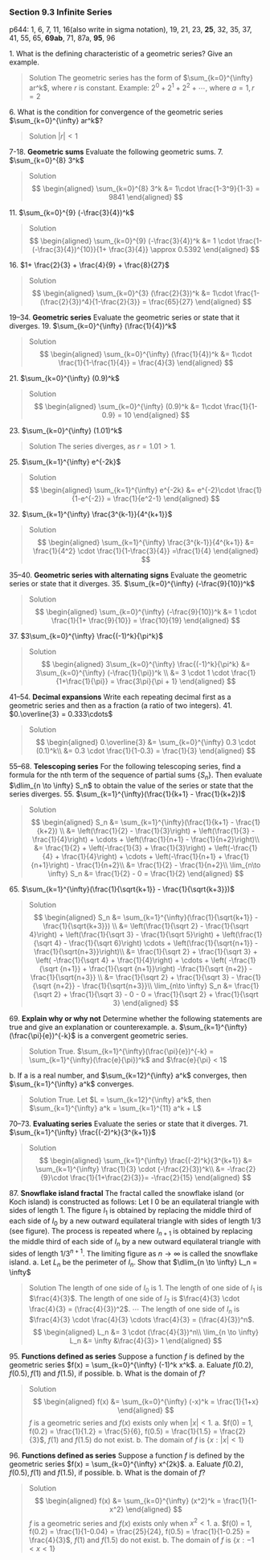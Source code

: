 ### Section 9.3 Infinite Series
p644: 1, 6, 7, 11, 16(also write in sigma notation), 19, 21, 23, **25**, 32, 35, 37, 41, 55, 65, **69ab**, 71, 87a, **95**, 96

1\. What is the defining characteristic of a geometric series? Give an example.
>Solution
The geometric series has the form of $\sum_{k=0}^{\infty} ar^k$, where $r$ is constant. Example: $2^0 + 2^1 + 2^2 + \cdots$, where $a=1, r=2$

6\. What is the condition for convergence of the geometric series $\sum_{k=0}^{\infty} ar^k$?
>Solution
$|r| < 1$

7-18\. **Geometric sums** Evaluate the following geometric sums.
7\. $\sum_{k=0}^{8} 3^k$
>Solution
$$
\begin{aligned}
\sum_{k=0}^{8} 3^k &= 1\cdot \frac{1-3^9}{1-3} = 9841
\end{aligned}
$$

11\. $\sum_{k=0}^{9} (-\frac{3}{4})^k$
>Solution
$$
\begin{aligned}
\sum_{k=0}^{9} (-\frac{3}{4})^k &= 1 \cdot \frac{1-(-\frac{3}{4})^{10}}{1+ \frac{3}{4}} \approx 0.5392
\end{aligned}
$$

16\. $1+ \frac{2}{3} + \frac{4}{9} + \frac{8}{27}$
>Solution
$$
\begin{aligned}
\sum_{k=0}^{3} (\frac{2}{3})^k &= 1\cdot \frac{1-(\frac{2}{3})^4}{1-\frac{2}{3}} = \frac{65}{27}
\end{aligned}
$$

19–34\. **Geometric series** Evaluate the geometric series or state that it diverges.
19\. $\sum_{k=0}^{\infty} (\frac{1}{4})^k$
>Solution
$$
\begin{aligned}
\sum_{k=0}^{\infty} (\frac{1}{4})^k &= 1\cdot \frac{1}{1-\frac{1}{4}} = \frac{4}{3}
\end{aligned}
$$

21\. $\sum_{k=0}^{\infty} (0.9)^k$
>Solution
$$
\begin{aligned}
\sum_{k=0}^{\infty} (0.9)^k &= 1\cdot \frac{1}{1-0.9} = 10
\end{aligned}
$$

23\. $\sum_{k=0}^{\infty} (1.01)^k$
>Solution
The series diverges, as $r=1.01 > 1$.

25\. $\sum_{k=1}^{\infty} e^{-2k}$
>Solution
$$
\begin{aligned}
\sum_{k=1}^{\infty} e^{-2k} &= e^{-2}\cdot \frac{1}{1-e^{-2}} = \frac{1}{e^2-1}
\end{aligned}
$$

32\. $\sum_{k=1}^{\infty} \frac{3^{k-1}}{4^{k+1}}$
>Solution
$$
\begin{aligned}
\sum_{k=1}^{\infty} \frac{3^{k-1}}{4^{k+1}} &= \frac{1}{4^2} \cdot \frac{1}{1-\frac{3}{4}} =\frac{1}{4}
\end{aligned}
$$

35–40\. **Geometric series with alternating signs** Evaluate the geometric series or state that it diverges.
35\. $\sum_{k=0}^{\infty} (-\frac{9}{10})^k$
>Solution
$$
\begin{aligned}
\sum_{k=0}^{\infty} (-\frac{9}{10})^k &= 1 \cdot \frac{1}{1+ \frac{9}{10}} = \frac{10}{19}
\end{aligned}
$$

37\. $3\sum_{k=0}^{\infty} \frac{(-1)^k}{\pi^k}$
>Solution
$$
\begin{aligned}
3\sum_{k=0}^{\infty} \frac{(-1)^k}{\pi^k} &= 3\sum_{k=0}^{\infty} (-\frac{1}{\pi})^k \\
&= 3 \cdot 1 \cdot \frac{1}{1+\frac{1}{\pi}} = \frac{3\pi}{\pi + 1}
\end{aligned}
$$

41–54\. **Decimal expansions** Write each repeating decimal first as a geometric series and then as a fraction (a ratio of two integers).
41\. $0.\overline{3} = 0.333\cdots$
>Solution
$$
\begin{aligned}
0.\overline{3} &= \sum_{k=0}^{\infty} 0.3 \cdot (0.1)^k\\
&= 0.3 \cdot \frac{1}{1-0.3} = \frac{1}{3}
\end{aligned}
$$

55–68\. **Telescoping series** For the following telescoping series, find a formula for the nth term of the sequence of partial sums $\{S_n\}$. Then evaluate $\dlim_{n \to \infty} S_n$ to obtain the value of the series or state that the series diverges.
55\. $\sum_{k=1}^{\infty}(\frac{1}{k+1} - \frac{1}{k+2})$
>Solution
$$
\begin{aligned}
S_n &= \sum_{k=1}^{\infty}(\frac{1}{k+1} - \frac{1}{k+2}) \\
&= \left(\frac{1}{2} - \frac{1}{3}\right) + \left(\frac{1}{3} - \frac{1}{4}\right) + \cdots + \left(\frac{1}{n+1} - \frac{1}{n+2}\right)\\
&= \frac{1}{2} + \left(-\frac{1}{3} + \frac{1}{3}\right) + \left(-\frac{1}{4} + \frac{1}{4}\right) + \cdots + \left(-\frac{1}{n+1} + \frac{1}{n+1}\right) - \frac{1}{n+2}\\
&= \frac{1}{2} - \frac{1}{n+2}\\
\lim_{n\to \infty} S_n &= \frac{1}{2} - 0 = \frac{1}{2}
\end{aligned}
$$

65\. $\sum_{k=1}^{\infty}(\frac{1}{\sqrt{k+1}} - \frac{1}{\sqrt{k+3}})$
>Solution
$$
\begin{aligned}
S_n &= \sum_{k=1}^{\infty}(\frac{1}{\sqrt{k+1}} - \frac{1}{\sqrt{k+3}}) \\
&= \left(\frac{1}{\sqrt 2} - \frac{1}{\sqrt 4}\right) + \left(\frac{1}{\sqrt 3} - \frac{1}{\sqrt 5}\right) + \left(\frac{1}{\sqrt 4} - \frac{1}{\sqrt 6}\right) \cdots + \left(\frac{1}{\sqrt{n+1}} - \frac{1}{\sqrt{n+3}}\right)\\
&= \frac{1}{\sqrt 2} + \frac{1}{\sqrt 3} + \left( -\frac{1}{\sqrt 4} + \frac{1}{4}\right) + \cdots + \left( -\frac{1}{\sqrt {n+1}} + \frac{1}{\sqrt {n+1}}\right) -\frac{1}{\sqrt {n+2}} - \frac{1}{\sqrt{n+3}}
\\
&= \frac{1}{\sqrt 2} + \frac{1}{\sqrt 3} - \frac{1}{\sqrt {n+2}} - \frac{1}{\sqrt{n+3}}\\
\lim_{n\to \infty} S_n &= \frac{1}{\sqrt 2} + \frac{1}{\sqrt 3} - 0 - 0 = \frac{1}{\sqrt 2} + \frac{1}{\sqrt 3}
\end{aligned}
$$

69\. **Explain why or why not** Determine whether the following statements are true and give an explanation or counterexample.
a. $\sum_{k=1}^{\infty}(\frac{\pi}{e})^{-k}$ is a convergent geometric series.
>Solution
True. $\sum_{k=1}^{\infty}(\frac{\pi}{e})^{-k} = \sum_{k=1}^{\infty}(\frac{e}{\pi})^k$ and $\frac{e}{\pi} < 1$

b\. If a is a real number, and $\sum_{k=12}^{\infty} a^k$ converges, then $\sum_{k=1}^{\infty} a^k$ converges.
>Solution
True. Let $L = \sum_{k=12}^{\infty} a^k$, then $\sum_{k=1}^{\infty} a^k = \sum_{k=1}^{11} a^k + L$

70–73. **Evaluating series** Evaluate the series or state that it diverges.
71\. $\sum_{k=1}^{\infty} \frac{(-2)^k}{3^{k+1}}$
>Solution
$$
\begin{aligned}
\sum_{k=1}^{\infty} \frac{(-2)^k}{3^{k+1}} &= \sum_{k=1}^{\infty} \frac{1}{3} \cdot (-\frac{2}{3})^k\\
&= -\frac{2}{9}\cdot \frac{1}{1+\frac{2}{3}}= -\frac{2}{15}
\end{aligned}
$$

87\. **Snowflake island fractal** The fractal called the snowflake island (or Koch island) is constructed as follows: Let I 0 be an equilateral triangle with sides of length 1. The figure $I_1$ is obtained by replacing the middle third of each side of $I_0$ by a new outward equilateral triangle with sides of length $1/3$ (see figure). The process is repeated where $I_{n + 1}$ is obtained by replacing the middle third of each side of $I_n$ by a new outward equilateral triangle with sides of length $1 / 3^{n + 1}$. The limiting figure as $n \to \infty$ is called the snowflake island.
a. Let $L_n$ be the perimeter of $I_n$. Show that $\dlim_{n \to \infty} L_n = \infty$
>Solution
The length of one side of $I_0$ is 1.
The length of one side of $I_1$ is $\frac{4}{3}$.
The length of one side of $I_2$ is $\frac{4}{3} \cdot \frac{4}{3} = (\frac{4}{3})^2$.
$\cdots$
The length of one side of $I_n$ is $\frac{4}{3} \cdot \frac{4}{3} \cdots \frac{4}{3} = (\frac{4}{3})^n$.
$$
\begin{aligned}
L_n &= 3 \cdot (\frac{4}{3})^n\\
\lim_{n \to \infty} L_n &= \infty &\frac{4}{3}> 1
\end{aligned}
$$

95\. **Functions defined as series** Suppose a function $f$ is defined by the geometric series $f(x) = \sum_{k=0}^{\infty} (-1)^k x^k$.
a. Ealuate $f(0.2), f(0.5), f(1)$ and $f(1.5)$, if possible.
b. What is the domain of $f$?
>Solution
$$
\begin{aligned}
f(x) &= \sum_{k=0}^{\infty} (-x)^k = \frac{1}{1+x}
\end{aligned}
$$
$f$ is a geometric series and $f(x)$ exists only when $|x|<1$.
a. $f(0) = 1, f(0.2) = \frac{1}{1.2} = \frac{5}{6}, f(0.5) = \frac{1}{1.5} = \frac{2}{3}$, $f(1)$ and $f(1.5)$ do not exist.
b. The domain of $f$ is $\{x: |x|< 1\}$

96\. **Functions defined as series** Suppose a function $f$ is defined by the geometric series $f(x) = \sum_{k=0}^{\infty} x^{2k}$.
a. Ealuate $f(0.2), f(0.5), f(1)$ and $f(1.5)$, if possible.
b. What is the domain of $f$?
>Solution
$$
\begin{aligned}
f(x) &= \sum_{k=0}^{\infty} (x^2)^k = \frac{1}{1-x^2}
\end{aligned}
$$
$f$ is a geometric series and $f(x)$ exists only when $x^2<1$.
a. $f(0) = 1, f(0.2) = \frac{1}{1-0.04} = \frac{25}{24}, f(0.5) = \frac{1}{1-0.25} = \frac{4}{3}$, $f(1)$ and $f(1.5)$ do not exist.
b. The domain of $f$ is $\{x: -1< x < 1\}$
